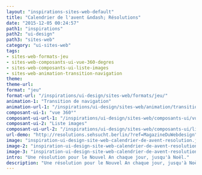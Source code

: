 ```yaml
---
layout: "inspirations-sites-web-default"
title: "Calendrier de l'avent &ndash; Résolutions"
date: "2015-12-05 00:24:57"
path1: "inspirations"
path2: "ui-design"
path3: "sites-web"
category: "ui-sites-web"
tags:
- sites-web-formats-jeu
- sites-web-composants-ui-vue-360-degres
- sites-web-composants-ui-liste-images
- sites-web-animation-transition-navigation
theme:
theme-url:
format: "jeu"
format-url: "/inspirations/ui-design/sites-web/formats/jeu/"
animation-1: "Transition de navigation"
animation-url-1: "/inspirations/ui-design/sites-web/animation/transition-navigation/"
composant-ui-1: "vue 360°"
composant-ui-url-1: "/inspirations/ui-design/sites-web/composants-ui/vue-360-degres/"
composant-ui-2: "Liste images"
composant-ui-url-2: "/inspirations/ui-design/sites-web/composants-ui/liste-images/"
url-demo: "http://resolutions.sehsucht.berlin/?ref=MagazineDuWebdesign"
image: "inspiration-ui-design-site-web-calendrier-de-avent-resolution.jpg"
image-2: "inspiration-ui-design-site-web-calendrier-de-avent-resolution-1.png"
image-3: "inspiration-ui-design-site-web-calendrier-de-avent-resolution-2.png"
intro: "Une résolution pour le Nouvel An chaque jour, jusqu'à Noël."
description: "Une résolution pour le Nouvel An chaque jour, jusqu'à Noël."
---
```

